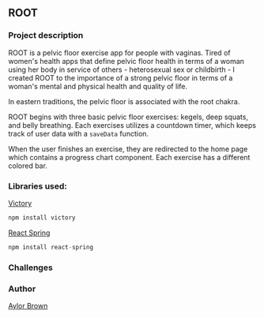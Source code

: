 ## ROOT 

### Project description 
ROOT is a pelvic floor exercise app for people with vaginas. Tired of women's health apps that define pelvic floor health in terms of a woman using her body in service of others - heterosexual sex or childbirth -  I created ROOT to the importance of a strong pelvic floor in terms of a woman's mental and physical health and quality of life. 

In eastern traditions, the pelvic floor is associated with the root chakra.

ROOT begins with three basic pelvic floor exercises: kegels, deep squats, and belly breathing. Each exercises utilizes a countdown timer, which keeps track of user data with a ```saveData``` function. 

When the user finishes an exercise, they are redirected to the home page which contains a progress chart component. Each exercise has a different colored bar. 

### Libraries used:
[Victory](https://github.com/FormidableLabs/victory)
```javascript 
npm install victory
```
[React Spring](https://github.com/react-spring/react-spring)
```javascript
npm install react-spring
```

### Challenges 


### Author 

[Aylor Brown](https://www.aylorbrown.com)